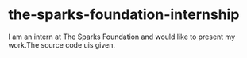 # the-sparks-foundation-internship
I am an intern at The Sparks Foundation and would like to present my work.The source code uis given.

